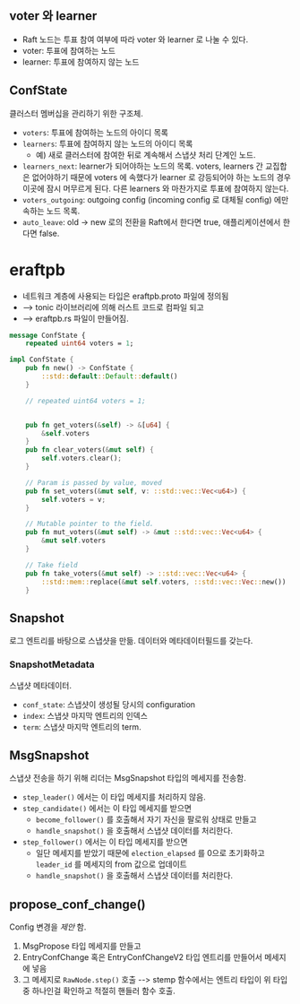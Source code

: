 ## voter 와 learner

- Raft 노드는 투표 참여 여부에 따라 voter 와 learner 로 나눌 수 있다.
- voter: 투표에 참여하는 노드
- learner: 투표에 참여하지 않는 노드

## ConfState

클러스터 멤버십을 관리하기 위한 구조체.

- `voters`: 투표에 참여하는 노드의 아이디 목록
- `learners`: 투표에 참여하지 않는 노드의 아이디 목록
  - 예) 새로 클러스터에 참여한 뒤로 계속해서 스냅샷 처리 단계인 노드.
- `learners_next`: learner가 되어야하는 노드의 목록. voters, learners 간 교집합은 없어야하기 때문에 voters 에 속했다가 learner 로 강등되어야 하는 노드의 경우 이곳에 잠시 머무르게 된다. 다른 learners 와 마찬가지로 투표에 참여하지 않는다.
- `voters_outgoing`: outgoing config (incoming config 로 대체될 config) 에만 속하는 노드 목록.
- `auto_leave`: old -> new 로의 전환을 Raft에서 한다면 true, 애플리케이션에서 한다면 false.

# eraftpb

- 네트워크 계층에 사용되는 타입은 eraftpb.proto 파일에 정의됨
- --> tonic 라이브러리에 의해 러스트 코드로 컴파일 되고
- --> eraftpb.rs 파일이 만들어짐.

```protobuf
message ConfState {
    repeated uint64 voters = 1;
```

```rust
impl ConfState {
    pub fn new() -> ConfState {
        ::std::default::Default::default()
    }

    // repeated uint64 voters = 1;


    pub fn get_voters(&self) -> &[u64] {
        &self.voters
    }
    pub fn clear_voters(&mut self) {
        self.voters.clear();
    }

    // Param is passed by value, moved
    pub fn set_voters(&mut self, v: ::std::vec::Vec<u64>) {
        self.voters = v;
    }

    // Mutable pointer to the field.
    pub fn mut_voters(&mut self) -> &mut ::std::vec::Vec<u64> {
        &mut self.voters
    }

    // Take field
    pub fn take_voters(&mut self) -> ::std::vec::Vec<u64> {
        ::std::mem::replace(&mut self.voters, ::std::vec::Vec::new())
    }
```

## Snapshot

로그 엔트리를 바탕으로 스냅샷을 만듦. 데이터와 메타데이터필드를 갖는다.

### SnapshotMetadata

스냅샷 메타데이터.

- `conf_state`: 스냅샷이 생성될 당시의 configuration
- `index`: 스냅샷 마지막 엔트리의 인덱스
- `term`: 스냅샷 마지막 엔트리의 term.

## MsgSnapshot

스냅샷 전송을 하기 위해 리더는 MsgSnapshot 타입의 메세지를 전송함.

- `step_leader()` 에서는 이 타입 메세지를 처리하지 않음.
- `step_candidate()` 에서는 이 타입 메세지를 받으면
  - `become_follower()` 를 호출해서 자기 자신을 팔로워 상태로 만들고
  - `handle_snapshot()` 을 호출해서 스냅샷 데이터를 처리한다.
- `step_follower()` 에서는 이 타입 메세지를 받으면
  - 일단 메세지를 받았기 때문에 `election_elapsed` 를 0으로 초기화하고 `leader_id` 를 메세지의 from 값으로 업데이트
  - `handle_snapshot()` 을 호출해서 스냅샷 데이터를 처리한다.

## propose_conf_change()

Config 변경을 _제안_ 함.

1. MsgPropose 타입 메세지를 만들고
2. EntryConfChange 혹은 EntryConfChangeV2 타입 엔트리를 만들어서 메세지에 넣음
3. 그 메세지로 `RawNode.step()` 호출 --> stemp 함수에서는 엔트리 타입이 위 타입 중 하나인걸 확인하고 적절히 핸들러 함수 호출.

